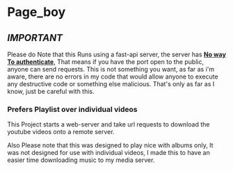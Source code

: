 # Page_boy

## ***IMPORTANT***

Please do Note that this Runs using a fast-api server, the server has <ins>**No way To authenticate**</ins>, That means
if you have the port open to the public, anyone can send requests. This is not something you want, as far as i'm
aware, there are no errors in my code that would allow anyone to execute any destructive code or something else malicious.
That's only as far as I know, just be careful with this.

### Prefers Playlist over individual videos

This Project starts a web-server and take url requests to download the youtube videos onto a remote server.

Also Please note that this was designed to play nice with albums only, It was not designed for use with individual videos,
I made this to have an easier time downloading music to my media server.
